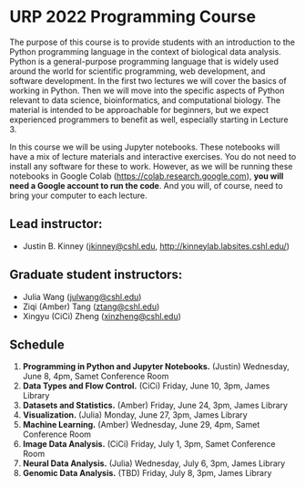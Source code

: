 # URP 2022 Programming Course

The purpose of this course is to provide students with an introduction to the Python programming language in the context of biological data analysis. Python is a general-purpose programming language that is widely used around the world for scientific programming, web development, and software development. In the first two lectures we will cover the basics of working in Python. Then we will move into the specific aspects of Python relevant to data science, bioinformatics, and computational biology. The material is intended to be approachable for beginners, but we expect experienced programmers to benefit as well, especially starting in Lecture 3. 

In this course we will be using Jupyter notebooks. These notebooks will have a mix of lecture materials and interactive exercises. You do not need to install any software for these to work. However, as we will be running these notebooks in Google Colab (https://colab.research.google.com), **you will need a Google account to run the code**.  And you will, of course, need to bring your computer to each lecture. 

## Lead instructor:
- Justin B. Kinney (jkinney@cshl.edu, http://kinneylab.labsites.cshl.edu/)

## Graduate student instructors:
- Julia Wang (julwang@cshl.edu)
- Ziqi (Amber) Tang (ztang@cshl.edu)
- Xingyu (CiCi) Zheng (xinzheng@cshl.edu)

## Schedule

1. **Programming in Python and Jupyter Notebooks.** (Justin) Wednesday, June 8, 4pm, Samet Conference Room
2. **Data Types and Flow Control.** (CiCi) Friday, June 10, 3pm, James Library
3. **Datasets and Statistics.** (Amber) Friday, June 24, 3pm, James Library
4. **Visualization.** (Julia) Monday, June 27, 3pm, James Library
5. **Machine Learning.** (Amber) Wednesday, June 29,  4pm, Samet Conference Room
6. **Image Data Analysis.** (CiCi) Friday, July 1,  3pm, Samet Conference Room
7. **Neural Data Analysis.**  (Julia) Wednesday, July 6, 3pm, James Library
8. **Genomic Data Analysis.** (TBD) Friday, July 8, 3pm, James Library
